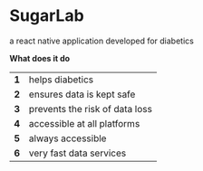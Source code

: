 # SugarLab  
a react native application developed for diabetics  
  
**What does it do**

|  |  |
|--|--|
| **1** | helps diabetics |
|**2**|ensures data is kept safe|
|**3**|prevents the risk of data loss |
|**4**|accessible at all platforms|
|**5**|always accessible|
|**6**|very fast data services|
